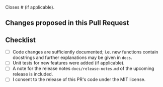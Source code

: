 Closes # (if applicable).

## Changes proposed in this Pull Request


## Checklist

- [ ] Code changes are sufficiently documented; i.e. new functions contain docstrings and further explanations may be given in `docs`.
- [ ] Unit tests for new features were added (if applicable).
- [ ] A note for the release notes `docs/release-notes.md` of the upcoming release is included.
- [ ] I consent to the release of this PR's code under the MIT license.
